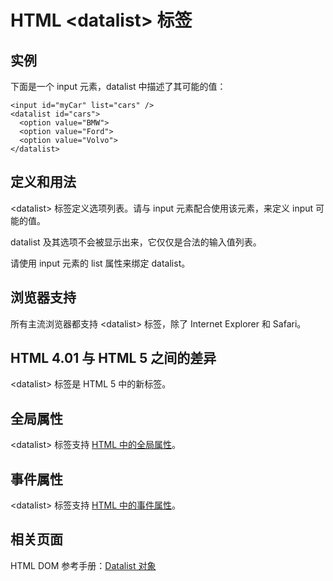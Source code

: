 # HTML &lt;datalist&gt; 标签

## 实例

下面是一个 input 元素，datalist 中描述了其可能的值：

```
<input id="myCar" list="cars" />
<datalist id="cars">
  <option value="BMW">
  <option value="Ford">
  <option value="Volvo">
</datalist>

```



## 定义和用法

&lt;datalist&gt; 标签定义选项列表。请与 input 元素配合使用该元素，来定义 input 可能的值。

datalist 及其选项不会被显示出来，它仅仅是合法的输入值列表。

请使用 input 元素的 list 属性来绑定 datalist。

## 浏览器支持

所有主流浏览器都支持 &lt;datalist&gt; 标签，除了 Internet Explorer 和 Safari。

## HTML 4.01 与 HTML 5 之间的差异

&lt;datalist&gt; 标签是 HTML 5 中的新标签。

## 全局属性

&lt;datalist&gt; 标签支持 [HTML 中的全局属性](/tags/html_ref_standardattributes.asp)。

## 事件属性

&lt;datalist&gt; 标签支持 [HTML 中的事件属性](/tags/html_ref_eventattributes.asp)。

## 相关页面

HTML DOM 参考手册：[Datalist 对象](/jsref/dom_obj_datalist.asp "HTML DOM Datalist 对象")

